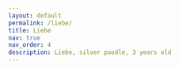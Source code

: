 ```yaml
---
layout: default
permalink: /liebe/
title: Liebe
nav: true
nav_order: 4
description: Liebe, silver poodle, 3 years old
---
```

